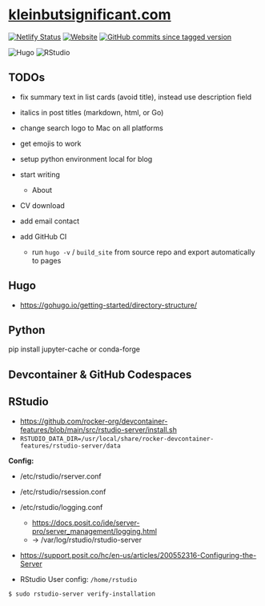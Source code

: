 
<!-- README.md is generated from README.Rmd. Please edit that file -->

# [kleinbutsignificant.com](https://www.kleinbutsignificant.com)

<!-- badges: start -->

[![Netlify
Status](https://api.netlify.com/api/v1/badges/7fcdb00f-8ea5-499d-a803-2a61544f74f7/deploy-status)](https://app.netlify.com/sites/kleinbutsignificant/deploys)
[![Website](https://img.shields.io/website?url=https%3A%2F%2Fwww.kleinbutsignificant.com&link=https%3A%2F%2Fwww.kleinbutsignificant.com)](https://www.kleinbutsignificant.com)
[![GitHub commits since tagged
version](https://img.shields.io/github/commits-since/adityatelange/hugo-PaperMod/d6cd6d91757c6966a6573c21c0311ba5d957263f?style=flat&logo=github&label=Commits%20since%20last%20theme%20submodule%20pull)](https://github.com/adityatelange/hugo-PaperMod/compare/d6cd6d91757c6966a6573c21c0311ba5d957263f...master)

<!-- [![GitHub commits since tagged version](https://img.shields.io/github/commits-since/adityatelange/hugo-PaperMod/d6cd6d91757c6966a6573c21c0311ba5d957263f?style=flat&logo=github&label=Commits%20since%20last%20theme%20submodule%20pull)](https://github.com/adityatelange/hugo-PaperMod/compare/d6cd6d91757c6966a6573c21c0311ba5d957263f...master) -->
<!-- https://shields.io/badges/git-hub-commits-since-tagged-version -->
<!-- https://github.com/adityatelange/hugo-PaperMod/commits/master -->
<!-- https://github.com/adityatelange/hugo-PaperMod/compare/master...21ae19bc2b02089a234509bd4d4bb3a72659999a -->

![Hugo](https://img.shields.io/badge/Hugo-black.svg?style=for-the-badge&logo=Hugo)
![RStudio](https://img.shields.io/badge/RStudio-4285F4?style=for-the-badge&logo=rstudio&logoColor=white)

<!-- ![R](https://img.shields.io/badge/r-%23276DC3.svg?style=for-the-badge&logo=r&logoColor=white) -->
<!-- badges: end -->

## TODOs

- fix summary text in list cards (avoid title), instead use description
  field

- italics in post titles (markdown, html, or Go)

- change search logo to Mac on all platforms

- get emojis to work

- setup python environment local for blog

- start writing

  - About

- CV download

- add email contact

- add GitHub CI

  - run `hugo -v` / `build_site` from source repo and export
    automatically to pages

## Hugo

- <https://gohugo.io/getting-started/directory-structure/>

## Python

pip install jupyter-cache or conda-forge

## Devcontainer & GitHub Codespaces

## RStudio

- <https://github.com/rocker-org/devcontainer-features/blob/main/src/rstudio-server/install.sh>
- `RSTUDIO_DATA_DIR=/usr/local/share/rocker-devcontainer-features/rstudio-server/data`

**Config:**

- /etc/rstudio/rserver.conf

- /etc/rstudio/rsession.conf

- /etc/rstudio/logging.conf

  - <https://docs.posit.co/ide/server-pro/server_management/logging.html>
  - -\> /var/log/rstudio/rstudio-server

- <https://support.posit.co/hc/en-us/articles/200552316-Configuring-the-Server>

- RStudio User config: `/home/rstudio`

<!-- -->

    $ sudo rstudio-server verify-installation
